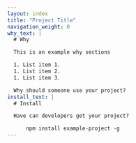 ```yaml
---
layout: index
title: "Project Title"
navigation_weight: 0
why_text: |
  # Why

  This is an example why sections

  1. List item 1.
  1. List item 2.
  1. List item 3.

  Why should someone use your project?
install_text: |
  # Install

  Have can developers get your project?

      npm install example-project -g
---
```


